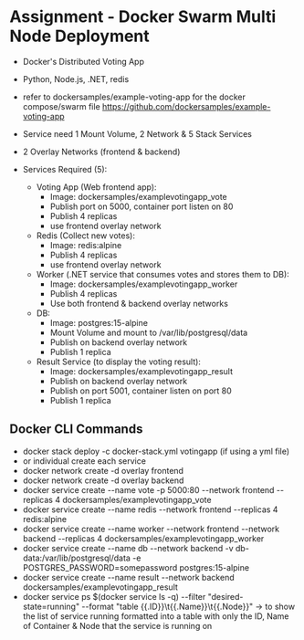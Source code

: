 # Assignment - Docker Swarm Multi Node Deployment

- Docker's Distributed Voting App
- Python, Node.js, .NET, redis
- refer to dockersamples/example-voting-app for the docker compose/swarm file https://github.com/dockersamples/example-voting-app
- Service need 1 Mount Volume, 2 Network & 5 Stack Services
- 2 Overlay Networks (frontend & backend)

- Services Required (5):
  - Voting App (Web frontend app):
    - Image: dockersamples/examplevotingapp_vote
    - Publish port on 5000, container port listen on 80
    - Publish 4 replicas
    - use frontend overlay network
  - Redis (Collect new votes):
    - Image: redis:alpine
    - Publish 4 replicas
    - use frontend overlay network
  - Worker (.NET service that consumes votes and stores them to DB):
    - Image: dockersamples/examplevotingapp_worker
    - Publish 4 replicas
    - Use both frontend & backend overlay networks
  - DB:
    - Image: postgres:15-alpine
    - Mount Volume and mount to /var/lib/postgresql/data
    - Publish on backend overlay network
    - Publish 1 replica
  - Result Service (to display the voting result):
    - Image: dockersamples/examplevotingapp_result
    - Publish on backend overlay network
    - Publish on port 5001, container listen on port 80
    - Publish 1 replica

## Docker CLI Commands

- docker stack deploy -c docker-stack.yml votingapp (if using a yml file)
- or individual create each service
- docker network create -d overlay frontend
- docker network create -d overlay backend
- docker service create --name vote -p 5000:80 --network frontend --replicas 4 dockersamples/examplevotingapp_vote
- docker service create --name redis --network frontend --replicas 4 redis:alpine
- docker service create --name worker --network frontend --network backend --replicas 4 dockersamples/examplevotingapp_worker
- docker service create --name db --network backend -v db-data:/var/lib/postgresql/data -e POSTGRES_PASSWORD=somepassword postgres:15-alpine
- docker service create --name result --network backend dockersamples/examplevotingapp_result
- docker service ps $(docker service ls -q) --filter "desired-state=running" --format "table {{.ID}}\t{{.Name}}\t{{.Node}}" -> to show the list of service running formatted into a table with only the ID, Name of Container & Node that the service is running on

